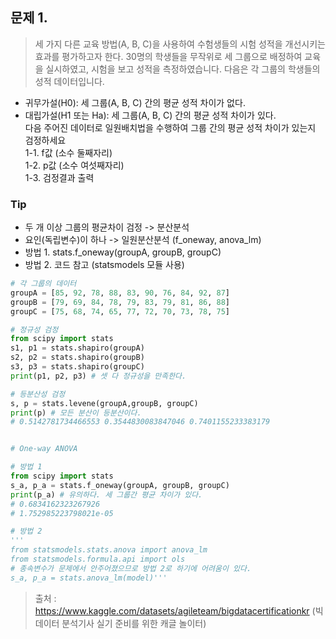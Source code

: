 문제 1. 
-- 
> 세 가지 다른 교육 방법(A, B, C)을 사용하여 수험생들의 시험 성적을 개선시키는 효과를 평가하고자 한다. 30명의 학생들을 무작위로 세 그룹으로 배정하여 교육을 실시하였고, 시험을 보고 성적을 측정하였습니다. 다음은 각 그룹의 학생들의 성적 데이터입니다.
* 귀무가설(H0): 세 그룹(A, B, C) 간의 평균 성적 차이가 없다.    
* 대립가설(H1 또는 Ha): 세 그룹(A, B, C) 간의 평균 성적 차이가 있다.      
다음 주어진 데이터로 일원배치법을 수행하여 그룹 간의 평균 성적 차이가 있는지 검정하세요  
1-1. f값 (소수 둘째자리)  
1-2. p값 (소수 여섯째자리)  
1-3. 검정결과 출력  

### Tip
* 두 개 이상 그룹의 평균차이 검정 -> 분산분석
* 요인(독립변수)이 하나 -> 일원분산분석 (f_oneway, anova_lm)  
* 방법 1. stats.f_oneway(groupA, groupB, groupC)
* 방법 2. 코드 참고 (statsmodels 모듈 사용)   

 ```python
# 각 그룹의 데이터
groupA = [85, 92, 78, 88, 83, 90, 76, 84, 92, 87]
groupB = [79, 69, 84, 78, 79, 83, 79, 81, 86, 88]
groupC = [75, 68, 74, 65, 77, 72, 70, 73, 78, 75]

# 정규성 검정
from scipy import stats
s1, p1 = stats.shapiro(groupA)
s2, p2 = stats.shapiro(groupB)
s3, p3 = stats.shapiro(groupC)
print(p1, p2, p3) # 셋 다 정규성을 만족한다. 

# 등분산성 검정 
s, p = stats.levene(groupA,groupB, groupC)
print(p) # 모든 분산이 등분산이다.
# 0.5142781734466553 0.3544830083847046 0.7401155233383179


# One-way ANOVA 

# 방법 1
from scipy import stats 
s_a, p_a = stats.f_oneway(groupA, groupB, groupC)
print(p_a) # 유의하다. 세 그룹간 평균 차이가 있다. 
# 0.6834162323267926
# 1.752985223798021e-05

# 방법 2
'''
from statsmodels.stats.anova import anova_lm
from statsmodels.formula.api import ols 
# 종속변수가 문제에서 안주어졌으므로 방법 2로 하기에 어려움이 있다.
s_a, p_a = stats.anova_lm(model)'''
```



> 출처 : https://www.kaggle.com/datasets/agileteam/bigdatacertificationkr (빅데이터 분석기사 실기 준비를 위한 캐글 놀이터)

